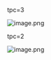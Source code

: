 tpc=3

![image.png](https://lincx-img.oss-cn-shanghai.aliyuncs.com/img/20250924132741460.png)

tpc=2

![image.png](https://lincx-img.oss-cn-shanghai.aliyuncs.com/img/20250924132715988.png)
